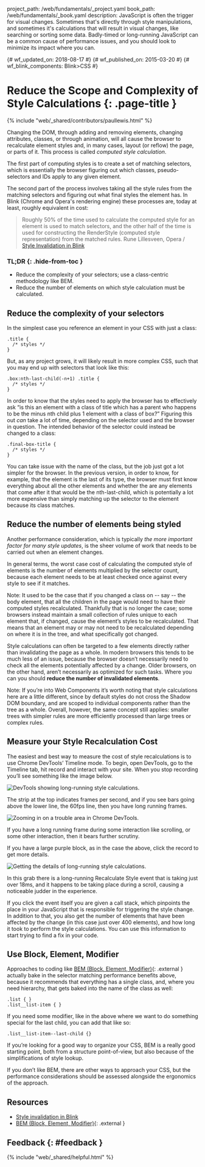 project_path: /web/fundamentals/_project.yaml book_path: /web/fundamentals/_book.yaml description: JavaScript is often the trigger for visual changes. Sometimes that's directly through style manipulations, and sometimes it's calculations that will result in visual changes, like searching or sorting some data. Badly-timed or long-running JavaScript can be a common cause of performance issues, and you should look to minimize its impact where you can.

{# wf_updated_on: 2018-08-17 #} {# wf_published_on: 2015-03-20 #} {# wf_blink_components: Blink>CSS #}

# Reduce the Scope and Complexity of Style Calculations {: .page-title }

{% include "web/_shared/contributors/paullewis.html" %}

Changing the DOM, through adding and removing elements, changing attributes, classes, or through animation, will all cause the browser to recalculate element styles and, in many cases, layout (or reflow) the page, or parts of it. This process is called *computed style calculation*.

The first part of computing styles is to create a set of matching selectors, which is essentially the browser figuring out which classes, pseudo-selectors and IDs apply to any given element.

The second part of the process involves taking all the style rules from the matching selectors and figuring out what final styles the element has. In Blink (Chrome and Opera's rendering engine) these processes are, today at least, roughly equivalent in cost:

> Roughly 50% of the time used to calculate the computed style for an element is used to match selectors, and the other half of the time is used for constructing the RenderStyle (computed style representation) from the matched rules. Rune Lillesveen, Opera / [Style Invalidation in Blink](https://docs.google.com/document/d/1vEW86DaeVs4uQzNFI5R-_xS9TcS1Cs_EUsHRSgCHGu8/view)

### TL;DR {: .hide-from-toc }

* Reduce the complexity of your selectors; use a class-centric methodology like BEM.
* Reduce the number of elements on which style calculation must be calculated.

## Reduce the complexity of your selectors

In the simplest case you reference an element in your CSS with just a class:

    .title {
      /* styles */
    }
    

But, as any project grows, it will likely result in more complex CSS, such that you may end up with selectors that look like this:

    .box:nth-last-child(-n+1) .title {
      /* styles */
    }
    

In order to know that the styles need to apply the browser has to effectively ask “is this an element with a class of title which has a parent who happens to be the minus nth child plus 1 element with a class of box?” Figuring this out *can* take a lot of time, depending on the selector used and the browser in question. The intended behavior of the selector could instead be changed to a class:

    .final-box-title {
      /* styles */
    }
    

You can take issue with the name of the class, but the job just got a lot simpler for the browser. In the previous version, in order to know, for example, that the element is the last of its type, the browser must first know everything about all the other elements and whether the are any elements that come after it that would be the nth-last-child, which is potentially a lot more expensive than simply matching up the selector to the element because its class matches.

## Reduce the number of elements being styled

Another performance consideration, which is typically *the more important factor for many style updates*, is the sheer volume of work that needs to be carried out when an element changes.

In general terms, the worst case cost of calculating the computed style of elements is the number of elements multiplied by the selector count, because each element needs to be at least checked once against every style to see if it matches.

Note: It used to be the case that if you changed a class on -- say -- the body element, that all the children in the page would need to have their computed styles recalculated. Thankfully that is no longer the case; some browsers instead maintain a small collection of rules unique to each element that, if changed, cause the element’s styles to be recalculated. That means that an element may or may not need to be recalculated depending on where it is in the tree, and what specifically got changed.

Style calculations can often be targeted to a few elements directly rather than invalidating the page as a whole. In modern browsers this tends to be much less of an issue, because the browser doesn’t necessarily need to check all the elements potentially affected by a change. Older browsers, on the other hand, aren’t necessarily as optimized for such tasks. Where you can you should **reduce the number of invalidated elements**.

Note: If you’re into Web Components it’s worth noting that style calculations here are a little different, since by default styles do not cross the Shadow DOM boundary, and are scoped to individual components rather than the tree as a whole. Overall, however, the same concept still applies: smaller trees with simpler rules are more efficiently processed than large trees or complex rules.

## Measure your Style Recalculation Cost

The easiest and best way to measure the cost of style recalculations is to use Chrome DevTools’ Timeline mode. To begin, open DevTools, go to the Timeline tab, hit record and interact with your site. When you stop recording you’ll see something like the image below.

<img src="images/reduce-the-scope-and-complexity-of-style-calculations/long-running-style.jpg"  alt="DevTools showing long-running style calculations." />

The strip at the top indicates frames per second, and if you see bars going above the lower line, the 60fps line, then you have long running frames.

<img src="images/reduce-the-scope-and-complexity-of-style-calculations/frame-selection.jpg"  alt="Zooming in on a trouble area in Chrome DevTools." />

If you have a long running frame during some interaction like scrolling, or some other interaction, then it bears further scrutiny.

If you have a large purple block, as in the case the above, click the record to get more details.

<img src="images/reduce-the-scope-and-complexity-of-style-calculations/style-details.jpg"  alt="Getting the details of long-running style calculations." />

In this grab there is a long-running Recalculate Style event that is taking just over 18ms, and it happens to be taking place during a scroll, causing a noticeable judder in the experience.

If you click the event itself you are given a call stack, which pinpoints the place in your JavaScript that is responsible for triggering the style change. In addition to that, you also get the number of elements that have been affected by the change (in this case just over 400 elements), and how long it took to perform the style calculations. You can use this information to start trying to find a fix in your code.

## Use Block, Element, Modifier

Approaches to coding like [BEM (Block, Element, Modifier)](https://bem.info/){: .external } actually bake in the selector matching performance benefits above, because it recommends that everything has a single class, and, where you need hierarchy, that gets baked into the name of the class as well:

    .list { }
    .list__list-item { }
    

If you need some modifier, like in the above where we want to do something special for the last child, you can add that like so:

    .list__list-item--last-child {}
    

If you’re looking for a good way to organize your CSS, BEM is a really good starting point, both from a structure point-of-view, but also because of the simplifications of style lookup.

If you don’t like BEM, there are other ways to approach your CSS, but the performance considerations should be assessed alongside the ergonomics of the approach.

## Resources

* [Style invalidation in Blink](https://docs.google.com/document/d/1vEW86DaeVs4uQzNFI5R-_xS9TcS1Cs_EUsHRSgCHGu8/edit)
* [BEM (Block, Element, Modifier)](https://bem.info/){: .external }

## Feedback {: #feedback }

{% include "web/_shared/helpful.html" %}